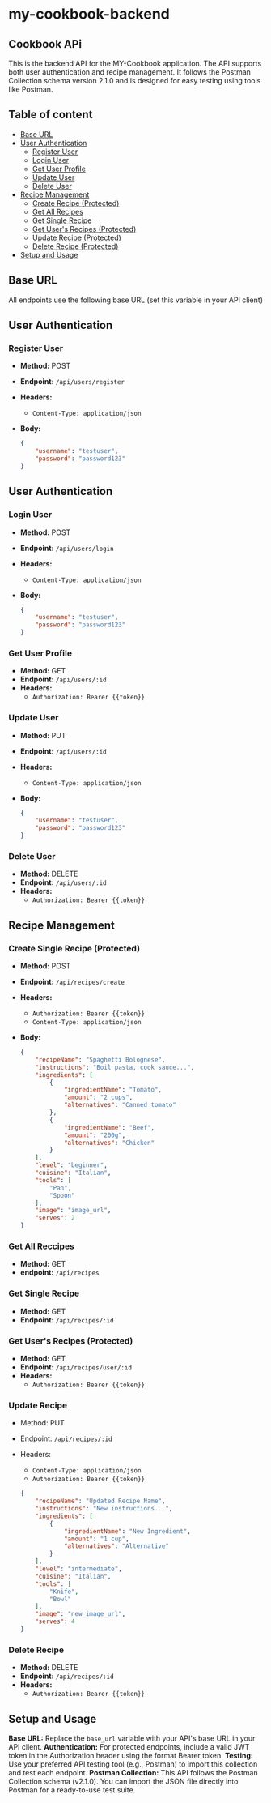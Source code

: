 # my-cookbook-backend

## Cookbook APi

This is the backend API for the MY-Cookbook application. The API supports both user authentication and recipe management. It follows the Postman Collection schema version 2.1.0 and is designed for easy testing using tools like Postman.

## Table of content
- [Base URL](#base-url)
- [User Authentication](#user-authentication)
  - [Register User](#register-user)
  - [Login User](#login-user)
  - [Get User Profile](#get-user-profile)
  - [Update User](#update-user)
  - [Delete User](#delete-user)
- [Recipe Management](#recipe-management)
  - [Create Recipe (Protected)](#create-recipe-protected)
  - [Get All Recipes](#get-all-recipes)
  - [Get Single Recipe](#get-single-recipe)
  - [Get User's Recipes (Protected)](#get-users-recipes-protected)
  - [Update Recipe (Protected)](#update-recipe-protected)
  - [Delete Recipe (Protected)](#delete-recipe-protected)
- [Setup and Usage](#setup-and-usage)

## Base URL
All endpoints use the following base URL (set this variable in your API client)

## User Authentication

### Register User

- **Method:** POST  
- **Endpoint:** `/api/users/register`  
- **Headers:**  
  - `Content-Type: application/json`  
- **Body:**

  ```json
  {
      "username": "testuser",
      "password": "password123"
  }

## User Authentication

### Login User

- **Method:** POST  
- **Endpoint:** `/api/users/login`  
- **Headers:**  
  - `Content-Type: application/json`  
- **Body:**

  ```json
  {
      "username": "testuser",
      "password": "password123"
  }

### Get User Profile
- **Method:** GET
- **Endpoint:** `/api/users/:id`
- **Headers:**
  - `Authorization: Bearer {{token}}`
  
### Update User

- **Method:** PUT  
- **Endpoint:** `/api/users/:id`  
- **Headers:**  
  - `Content-Type: application/json`  
- **Body:**

  ```json
  {
      "username": "testuser",
      "password": "password123"
  }

### Delete User
- **Method:** DELETE
- **Endpoint:** `/api/users/:id`
- **Headers:**
  - `Authorization: Bearer {{token}}`
 


## Recipe Management

### Create Single Recipe (Protected)
- **Method:** POST
- **Endpoint:** `/api/recipes/create`
- **Headers:**
  - `Authorization: Bearer {{token}}`
  - `Content-Type: application/json`  

- **Body:**

  ```json
  {
      "recipeName": "Spaghetti Bolognese",
      "instructions": "Boil pasta, cook sauce...",
      "ingredients": [
          {
              "ingredientName": "Tomato",
              "amount": "2 cups",
              "alternatives": "Canned tomato"
          },
          {
              "ingredientName": "Beef",
              "amount": "200g",
              "alternatives": "Chicken"
          }
      ],
      "level": "beginner",
      "cuisine": "Italian",
      "tools": [
          "Pan",
          "Spoon"
      ],
      "image": "image_url",
      "serves": 2
  }

### Get All Reccipes
- **Method:** GET
- **endpoint:** `/api/recipes`

### Get Single Recipe
- **Method:** GET
- **Endpoint:** `/api/recipes/:id`

### Get User's Recipes (Protected)
- **Method:** GET
- **Endpoint:** `/api/recipes/user/:id`
- **Headers:**
  - `Authorization: Bearer {{token}}`
 
### Update Recipe
- Method: PUT
- Endpoint: `/api/recipes/:id`
- Headers:
  - `Content-Type: application/json`
  - `Authorization: Bearer {{token}}`
    
  ```json
  {
      "recipeName": "Updated Recipe Name",
      "instructions": "New instructions...",
      "ingredients": [
          {
              "ingredientName": "New Ingredient",
              "amount": "1 cup",
              "alternatives": "Alternative"
          }
      ],
      "level": "intermediate",
      "cuisine": "Italian",
      "tools": [
          "Knife",
          "Bowl"
      ],
      "image": "new_image_url",
      "serves": 4
  }

### Delete Recipe
- **Method:** DELETE
- **Endpoint:** `/api/recipes/:id`
- **Headers:**
  - `Authorization: Bearer {{token}}`

## Setup and Usage
**Base URL:** Replace the `base_url` variable with your API's base URL in your API client.
**Authentication:** For protected endpoints, include a valid JWT token in the Authorization header using the format Bearer token.
**Testing:** Use your preferred API testing tool (e.g., Postman) to import this collection and test each endpoint.
**Postman Collection:** This API follows the Postman Collection schema (v2.1.0). You can import the JSON file directly into Postman for a ready-to-use test suite.










  
